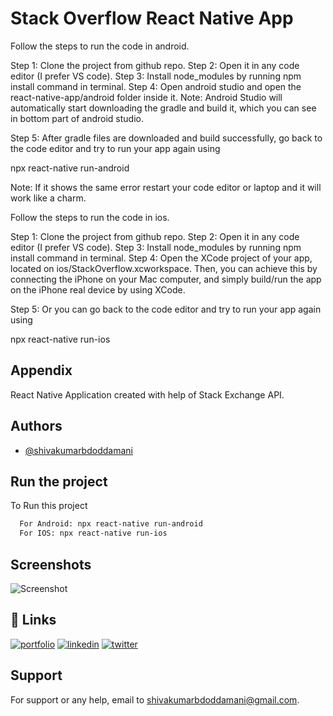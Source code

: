# Stack Overflow React Native App

Follow the steps to run the code in android.

Step 1: Clone the project from github repo.
Step 2: Open it in any code editor (I prefer VS code).
Step 3: Install node_modules by running npm install command in terminal.
Step 4: Open android studio and open the react-native-app/android folder inside it.
Note: Android Studio will automatically start downloading the gradle and build it, which you can see in bottom part of android studio.

Step 5: After gradle files are downloaded and build successfully, go back to the code editor and try to run your app again using

npx react-native run-android

Note: If it shows the same error restart your code editor or laptop and it will work like a charm.

Follow the steps to run the code in ios.

Step 1: Clone the project from github repo. 
Step 2: Open it in any code editor (I prefer VS code). 
Step 3: Install node_modules by running npm install command in terminal. 
Step 4: Open the XCode project of your app, located on ios/StackOverflow.xcworkspace. Then, you can achieve this by connecting the iPhone on your Mac computer, and simply build/run the app on the iPhone real device by using XCode. 

Step 5: Or you can go back to the code editor and try to run your app again using

npx react-native run-ios

## Appendix

React Native Application created with help of Stack Exchange API.

## Authors

- [@shivakumarbdoddamani](https://www.github.com/shivakumarbdoddamani)

## Run the project

To Run this project

```bash
  For Android: npx react-native run-android
  For IOS: npx react-native run-ios
```

## Screenshots

![Screenshot](https://github.com/shivakumarbdoddamani/StackOverflow/assets/59007223/e6c12379-f8e3-46eb-903d-616c3d1567d9)

## 🔗 Links

[![portfolio](https://img.shields.io/badge/my_portfolio-000?style=for-the-badge&logo=ko-fi&logoColor=white)](https://shivakumardoddamani.netlify.app/)
[![linkedin](https://img.shields.io/badge/linkedin-0A66C2?style=for-the-badge&logo=linkedin&logoColor=white)](https://www.linkedin.com/in/shivakumardoddamani)
[![twitter](https://img.shields.io/badge/twitter-1DA1F2?style=for-the-badge&logo=twitter&logoColor=white)](https://twitter.com/doddamanishivu)

## Support

For support or any help, email to shivakumarbdoddamani@gmail.com.
